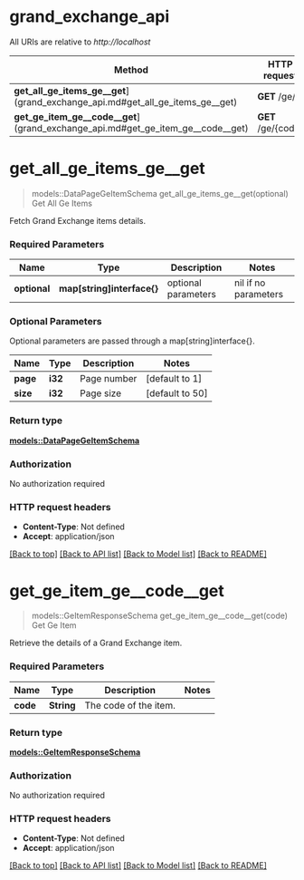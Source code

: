 # grand_exchange_api

All URIs are relative to *http://localhost*

Method | HTTP request | Description
------------- | ------------- | -------------
**get_all_ge_items_ge__get**](grand_exchange_api.md#get_all_ge_items_ge__get) | **GET** /ge/ | Get All Ge Items
**get_ge_item_ge__code__get**](grand_exchange_api.md#get_ge_item_ge__code__get) | **GET** /ge/{code} | Get Ge Item


# **get_all_ge_items_ge__get**
> models::DataPageGeItemSchema get_all_ge_items_ge__get(optional)
Get All Ge Items

Fetch Grand Exchange items details.

### Required Parameters

Name | Type | Description  | Notes
------------- | ------------- | ------------- | -------------
 **optional** | **map[string]interface{}** | optional parameters | nil if no parameters

### Optional Parameters
Optional parameters are passed through a map[string]interface{}.

Name | Type | Description  | Notes
------------- | ------------- | ------------- | -------------
 **page** | **i32**| Page number | [default to 1]
 **size** | **i32**| Page size | [default to 50]

### Return type

[**models::DataPageGeItemSchema**](DataPage_GEItemSchema_.md)

### Authorization

No authorization required

### HTTP request headers

 - **Content-Type**: Not defined
 - **Accept**: application/json

[[Back to top]](#) [[Back to API list]](../README.md#documentation-for-api-endpoints) [[Back to Model list]](../README.md#documentation-for-models) [[Back to README]](../README.md)

# **get_ge_item_ge__code__get**
> models::GeItemResponseSchema get_ge_item_ge__code__get(code)
Get Ge Item

Retrieve the details of a Grand Exchange item.

### Required Parameters

Name | Type | Description  | Notes
------------- | ------------- | ------------- | -------------
  **code** | **String**| The code of the item. | 

### Return type

[**models::GeItemResponseSchema**](GEItemResponseSchema.md)

### Authorization

No authorization required

### HTTP request headers

 - **Content-Type**: Not defined
 - **Accept**: application/json

[[Back to top]](#) [[Back to API list]](../README.md#documentation-for-api-endpoints) [[Back to Model list]](../README.md#documentation-for-models) [[Back to README]](../README.md)

